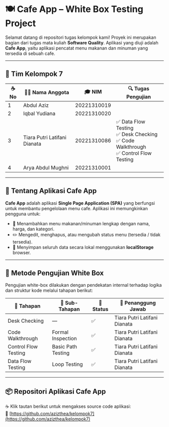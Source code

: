 # 🍽️ Cafe App – White Box Testing Project

Selamat datang di repositori tugas kelompok kami! Proyek ini merupakan bagian dari tugas mata kuliah **Software Quality**. Aplikasi yang diuji adalah **Cafe App**, yaitu aplikasi pencatat menu makanan dan minuman yang tersedia di sebuah cafe.

---

## 👥 Tim Kelompok 7

| ☕ No | 🧑‍💻 Nama Anggota             | 🎓 NIM      | 🔍 Tugas Pengujian                                                                     |
|------|------------------------------|-------------|----------------------------------------------------------------------------------------|
| 1    | Abdul Aziz                   | 20221310019 |                                                                                        |
| 2    | Iqbal Yudiana                | 20221310020 |                                                                                        |
| 3    | Tiara Putri Latifani Dianata | 20221310086 | ✅ Data Flow Testing<br>✅ Desk Checking<br>✅ Code Walkthrough<br>✅ Control Flow Testing |
| 4    | Arya Abdul Mughni            | 20221310001 |                                                                                        |

---

## 📝 Tentang Aplikasi Cafe App

**Cafe App** adalah aplikasi **Single Page Application (SPA)** yang berfungsi untuk membantu pengelolaan menu cafe. Aplikasi ini memungkinkan pengguna untuk:

- 🥗 Menambahkan menu makanan/minuman lengkap dengan nama, harga, dan kategori.
- ✏️ Mengedit, menghapus, atau mengubah status menu (tersedia / tidak tersedia).
- 💾 Menyimpan seluruh data secara lokal menggunakan **localStorage** browser.

---

## 🧪 Metode Pengujian White Box

Pengujian white-box dilakukan dengan pendekatan internal terhadap logika dan struktur kode melalui tahapan berikut:

| 🍵 Tahapan            | 🔸 Sub-Tahapan       | 📌 Status | 👤 Penanggung Jawab            |
|-----------------------|----------------------|-----------|-------------------------------|
| Desk Checking         | —                    | ✅        | Tiara Putri Latifani Dianata  |
| Code Walkthrough      | Formal Inspection    | ✅        | Tiara Putri Latifani Dianata  |
| Control Flow Testing  | Basic Path Testing   | ✅        | Tiara Putri Latifani Dianata  |
| Data Flow Testing     | Loop Testing         | ✅        | Tiara Putri Latifani Dianata  |

---

## 📦 Repositori Aplikasi Cafe App

☕ Klik tautan berikut untuk mengakses source code aplikasi:  
🔗 [https://github.com/azizthea/kelompok7](https://github.com/azizthea/kelompok7)

